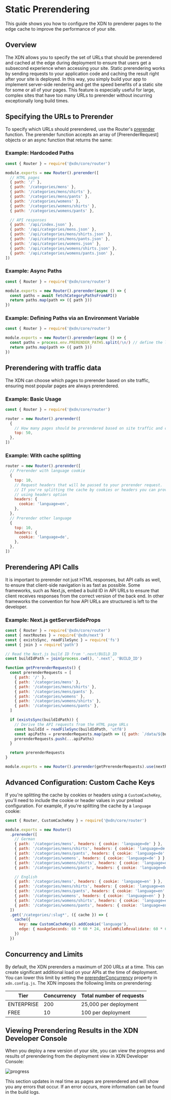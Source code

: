 # Static Prerendering

This guide shows you how to configure the XDN to prenderer pages to the edge cache to improve the performance of your site.

## Overview

The XDN allows you to specify the set of URLs that should be prerendered and cached at the edge during deployment to ensure that users get a subsecond
experience when accessing your site. Static prerendering works by sending requests to your application code and caching the result right after your site is deployed.
In this way, you simply build your app to implement server-side rendering and get the speed benefits of a static site for some or all of your pages. This feature is especially useful for large, complex sites that have too many URLs to prerender without incurring exceptionally long build times.

## Specifying the URLs to Prerender

To specify which URLs should prerendered, use the Router's [prerender](https://developer.moovweb.com/docs/api/core/classes/_router_router_.router.html#prerender) function. The prerender function accepts an array of [PrerenderRequest] objects or an async function that returns the same:

### Example: Hardcoded Paths

```js
const { Router } = require('@xdn/core/router')

module.exports = new Router().prerender([
  // HTML pages
  { path: '/' },
  { path: '/categories/mens' },
  { path: '/categories/mens/shirts' },
  { path: '/categories/mens/pants' },
  { path: '/categories/womens' },
  { path: '/categories/womens/shirts' },
  { path: '/categories/womens/pants' },

  // API responses
  { path: '/api/index.json' },
  { path: '/api/categories/mens.json' },
  { path: '/api/categories/mens/shirts.json' },
  { path: '/api/categories/mens/pants.json' },
  { path: '/api/categories/womens.json' },
  { path: '/api/categories/womens/shirts.json' },
  { path: '/api/categories/womens/pants.json' },
])
```

### Example: Async Paths

```js
const { Router } = require('@xdn/core/router')

module.exports = new Router().prerender(async () => {
  const paths = await fetchCategoryPathsFromAPI()
  return paths.map(path => ({ path }))
})
```

### Example: Defining Paths via an Environment Variable

```js
const { Router } = require('@xdn/core/router')

module.exports = new Router().prerender(async () => {
  const paths = process.env.PRERENDER_PATHS.split(/\n/) // define the list of paths to prerender in the XDN Developer Console.
  return paths.map(path => ({ path }))
})
```

## Prerendering with traffic data

The XDN can choose which pages to prerender based on site traffic, ensuring most popular pages are always prerendered.

### Example: Basic Usage

```js
const { Router } = require('@xdn/core/router')

router = new Router().prerender([
  {
    // How many pages should be prerendered based on site traffic and current configuration.
    top: 50,
  },
])
```

### Example: With cache splitting

```js
router = new Router().prerender([
  // Prerender with language cookie
  {
    top: 10,
    // Request headers that will be passed to your prerender request.
    // If you're splitting the cache by cookies or headers you can provide them
    // using headers option
    headers: {
      cookie: 'language=en',
    },
  },
  // Prerender other language
  {
    top: 10,
    headers: {
      cookie: 'language=de',
    },
  },
])
```

## Prerendering API Calls

It is important to prerender not just HTML responses, but API calls as well, to ensure that client-side navigation is as fast as possible. Some frameworks, such as Next.js, embed a build ID in API URLs to ensure that client receives responses from the correct version of the back end. In other frameworks the convention for how API URLs are structured is left to the developer.

### Example: Next.js getServerSideProps

```js
const { Router } = require('@xdn/core/router')
const { nextRoutes } = require('@xdn/next')
const { existsSync, readFileSync } = require('fs')
const { join } = require('path')

// Read the Next.js build ID from '.next/BUILD_ID
const buildIdPath = join(process.cwd(), '.next', 'BUILD_ID')

function getPrerenderRequests() {
  const prerenderRequests = [
    { path: '/' },
    { path: '/categories/mens' },
    { path: '/categories/mens/shirts' },
    { path: '/categories/mens/pants' },
    { path: '/categories/womens' },
    { path: '/categories/womens/shirts' },
    { path: '/categories/womens/pants' },
  ]

  if (existsSync(buildIdPath)) {
    // Derive the API requests from the HTML page URLs
    const buildId = readFileSync(buildIdPath, 'utf8')
    const apiPaths = prerenderRequests.map(path => ({ path: `/data/${buildId}${path}.json` }))
    prerenderRequests.push(...apiPaths)
  }

  return prerenderRequests
}

module.exports = new Router().prerender(getPrerenderRequests).use(nextRoutes)
```

## Advanced Configuration: Custom Cache Keys

If you're splitting the cache by cookies or headers using a `CustomCacheKey`, you'll need to include the cookie or header values in
your preload configuration. For example, if you're splitting the cache by a `language` cookie:

```js
const { Router, CustomCacheKey } = require('@xdn/core/router')

module.exports = new Router()
  .prerender([
    // German
    { path: '/categories/mens', headers: { cookie: 'language=de' } },
    { path: '/categories/mens/shirts', headers: { cookie: 'language=de' } },
    { path: '/categories/mens/pants', headers: { cookie: 'language=de' } },
    { path: '/categories/womens', headers: { cookie: 'language=de' } },
    { path: '/categories/womens/shirts', headers: { cookie: 'language=de' } },
    { path: '/categories/womens/pants', headers: { cookie: 'language=de' } },

    // English
    { path: '/categories/mens', headers: { cookie: 'language=en' } },
    { path: '/categories/mens/shirts', headers: { cookie: 'language=en' } },
    { path: '/categories/mens/pants', headers: { cookie: 'language=en' } },
    { path: '/categories/womens', headers: { cookie: 'language=en' } },
    { path: '/categories/womens/shirts', headers: { cookie: 'language=en' } },
    { path: '/categories/womens/pants', headers: { cookie: 'language=en' } },
  ])
  .get('/categories/:slug*', ({ cache }) => {
    cache({
      key: new CustomCacheKey().addCookie('language'),
      edge: { maxAgeSeconds: 60 * 60 * 24, staleWhileRevalidate: 60 * 60 * 24 * 365 },
    })
  })
```

## Concurrency and Limits

By default, the XDN prerenders a maximum of 200 URLs at a time. This can create significant additional load on your APIs at the time of deployment. You can lower this limit by setting the [prerenderConcurrency](/guides/xdn_config#section_prerenderconcurrency) property in `xdn.config.js`. The XDN imposes the following limits on prerendering:

| Tier       | Concurrency | Total number of requests |
| ---------- | ----------- | ------------------------ |
| ENTERPRISE | 200         | 25,000 per deployment    |
| FREE       | 10          | 100 per deployment       |

## Viewing Prerendering Results in the XDN Developer Console

When you deploy a new version of your site, you can view the progress and results of prerendering from the deployment
view in XDN Developer Console:

![progress](/images/static-prerendering/progress.png)

This section updates in real time as pages are prerendered and will show you any errors that occur. If an error occurs, more
information can be found in the build logs.
